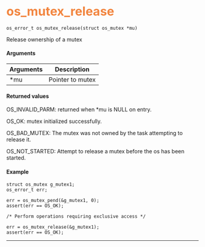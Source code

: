 ## <font color="#F2853F" style="font-size:24pt">os_mutex_release</font>

```no-highlight
os_error_t os_mutex_release(struct os_mutex *mu)
```

Release ownership of a mutex


#### Arguments

| Arguments | Description |
|-----------|-------------|
| *mu|  Pointer to mutex  |

#### Returned values
OS_INVALID_PARM: returned when *mu is NULL on entry.

OS_OK: mutex initialized successfully.

OS_BAD_MUTEX: The mutex was not owned by the task attempting to release it.

OS_NOT_STARTED: Attempt to release a mutex before the os has been started.


#### Example


```no-highlight
struct os_mutex g_mutex1;
os_error_t err;

err = os_mutex_pend(&g_mutex1, 0);
assert(err == OS_OK);

/* Perform operations requiring exclusive access */

err = os_mutex_release(&g_mutex1);
assert(err == OS_OK);
```

---------------------
